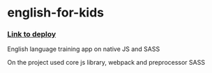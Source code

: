 # english-for-kids

### [Link to deploy](https://maxvvellh0use-english-for-kids.netlify.app) 

English language training app on native JS and SASS  

On the project used core js library, webpack and preprocessor SASS
